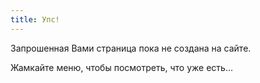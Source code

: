 ```yaml
---
title: Упс!
---
```

Запрошенная Вами страница пока не создана на сайте.

Жамкайте меню, чтобы посмотреть, что уже есть...
